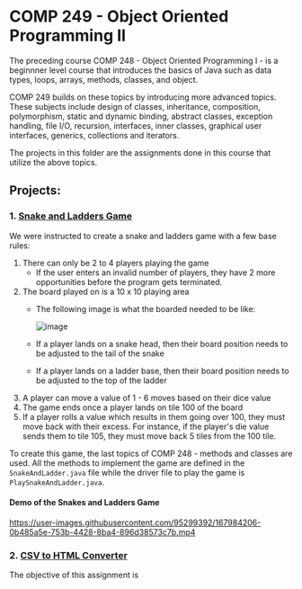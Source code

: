 # COMP 249 - Object Oriented Programming II

The preceding course COMP 248 - Object Oriented Programming I - is a beginnner level course that introduces the basics of Java such as data types, loops, arrays, methods, classes, and object. 

COMP 249 builds on these topics by introducing more advanced topics. These subjects include design
of classes, inheritance, composition, polymorphism, static and dynamic binding, abstract classes,
exception handling, file I/O, recursion, interfaces, inner classes, graphical user interfaces,
generics, collections and iterators.

The projects in this folder are the assignments done in this course that utilize the above topics.

## Projects:

### 1. [Snake and Ladders Game](https://github.com/m-coscia/Winter-2022-Projects/tree/main/COMP249/Snakes%20and%20Ladders%20Game)
We were instructed to create a snake and ladders game with a few base rules:
1. There can only be 2 to 4 players playing the game
    - If the user enters an invalid number of players, they have 2 more opportunities before the program gets terminated.
2. The board played on is a 10 x 10 playing area
    - The following image is what the boarded needed to be like:
    
      ![image](https://user-images.githubusercontent.com/95299392/167700978-cb3c16ab-7147-4ba2-8624-abf82403c3e3.png)
      
    - If a player lands on a snake head, then their board position needs to be adjusted to the tail of the snake
    - If a player lands on a ladder base, then their board position needs to be adjusted to the top of the ladder
3. A player can move a value of 1 - 6 moves based on their dice value
4. The game ends once a player lands on tile 100 of the board
5. If a player rolls a value which results in them going over 100, they must move back with their excess. For instance, if the player's die value sends them to tile 105, they must move back 5 tiles from the 100 tile.

To create this game, the last topics of COMP 248 - methods and classes are used. All the methods to implement the game are defined in the `SnakeAndLadder.java` file while the driver file to play the game is `PlaySnakeAndLadder.java`.

#### Demo of the Snakes and Ladders Game

https://user-images.githubusercontent.com/95299392/167984206-0b485a5e-753b-4428-8ba4-896d38573c7b.mp4

### 2. [CSV to HTML Converter](https://github.com/m-coscia/Winter-2022-Projects/tree/main/COMP249/CSV%20to%20HTML%20Program)
The objective of this assignment is 
